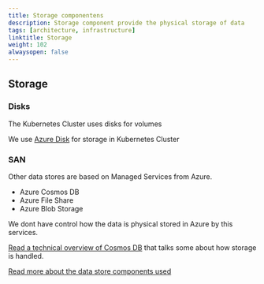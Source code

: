 ```yaml
---
title: Storage componentens
description: Storage component provide the physical storage of data
tags: [architecture, infrastructure]
linktitle: Storage
weight: 102
alwaysopen: false
---
```


## Storage


### Disks
The Kubernetes Cluster uses disks for volumes

We use [Azure Disk](https://azure.microsoft.com/en-us/services/storage/disks/) for storage in Kubernetes Cluster

### SAN

Other data stores are based on Managed Services from Azure. 

- Azure Cosmos DB
- Azure File Share
- Azure Blob Storage

We dont have control how the data is physical stored in Azure by this services.

[Read a technical overview of Cosmos DB](https://azure.microsoft.com/en-us/blog/a-technical-overview-of-azure-cosmos-db/) that talks some about how storage is handled. 

[Read more about the data store components used](https://docs.altinn.studio/teknologi/altinnstudio/architecture/components/platform/datareporting/) 

